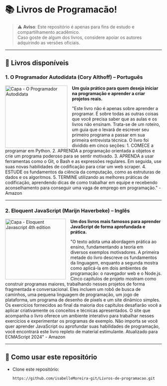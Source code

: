 # 📚  Livros de Programacão!

> ⚠️ **Aviso**: Este repositório é apenas para fins de estudo e compartilhamento acadêmico.  
> Caso goste de algum dos livros, considere apoiar os autores adquirindo as versões oficiais.  

---

## 📖 Livros disponíveis  

### 1. O Programador Autodidata (Cory Althoff) – Português  
<img src="https://m.media-amazon.com/images/I/51NKeVHEuvL._UF1000,1000_QL80_.jpg" alt="Capa - O Programador Autodidata" width="200" align="left" style="margin-right: 15px;" />

**Um guia prático para quem deseja iniciar na programação e aprender a criar projetos reais.**

"Este livro não é apenas sobre aprender a programar. É sobre todas as outras coisas que você precisa saber que as aulas e os livros não ensinam. Trata-se de um roteiro, um guia que o levará de escrever seu primeiro programa a passar em sua primeira entrevista técnica. O livro foi dividido em cinco seções: 1. COMECE a programar em Python. 2. APRENDA a programação orientada a objetos e crie um programa poderoso para se sentir motivado. 3. APRENDA a usar ferramentas como o Git, o Bash e as expressões regulares. Em seguida, use suas novas habilidades de codificação para criar um web scraper. 4. ESTUDE os fundamentos da ciência da computação, como as estruturas de dados e os algoritmos. 5. TERMINE utilizando as melhores práticas de codificação, aprendendo dicas de como trabalhar em equipe e recebendo aconselhamento para conseguir uma vaga de emprego em programação." - Amazon

---

### 2. Eloquent JavaScript (Marijn Haverbeke) – Inglês  
<img src="https://github.com/user-attachments/assets/a77117e8-bce6-4163-8547-c883c3c1cd4c" alt="Capa - Eloquent Javascript 4th edition" width="195" align="left" style="margin-right: 15px;"   />

**Um dos livros mais famosos para aprender **JavaScript** de forma aprofundada e prática.**

"O texto adota uma abordagem prática ao ensino, fundamentando a teoria em diversos exemplos motivadores. A primeira metade do livro descreve os fundamentos da linguagem, enquanto a segunda mostra como aplicá-la em dois ambientes de programação: o navegador web e o Node.js. Cinco capítulos de projeto mostram como construir programas maiores, trabalhando nesses projetos de forma fragmentada e conversacional. Eles incluem um robô de busca de caminhos, uma pequena linguagem de programação, um jogo de plataforma, um programa de desenho de pixels e um site dinâmico simples.
Os exercícios fornecidos ao final da maioria dos capítulos desafiarão você a aplicar criativamente os conceitos e técnicas apresentados. O site que acompanha o livro oferece um ambiente interativo para trabalhar nesses exercícios e experimentar os programas de exemplo.
Não importa se você quer aprender JavaScript ou aprofundar suas habilidades de programação, você encontrará este livro repleto de material estimulante.
Atualizado para ECMAScript 2024" - Amazon
 
---

## 🚀 Como usar este repositório  

- Clone este repositório:  
  ```bash
  https://github.com/isabelleMoreira-git/Livros-de-programacao.git
